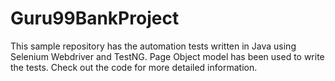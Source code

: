 # Guru99BankProject

This sample repository has the automation tests written in Java using Selenium Webdriver and TestNG.
Page Object model has been used to write the tests.
Check out the code for more detailed information.
